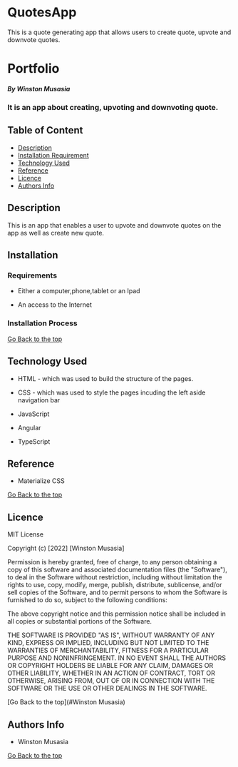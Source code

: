# QuotesApp

This is a quote generating app that allows users to create quote, upvote and downvote quotes.

# Portfolio

##### By Winston Musasia 
### It is an app about creating, upvoting and downvoting quote.

## Table of Content

+ [Description](#description)
+ [Installation Requirement](#Installation)
+ [Technology Used](#technology-used)
+ [Reference](#reference)
+ [Licence](#licence)
+ [Authors Info](#author-Info)

## Description
<p>This is an app that enables a user to upvote and downvote quotes on the app as well as create new quote.</p>

## Installation

### Requirements

* Either a computer,phone,tablet or an Ipad

* An access to the Internet

### Installation Process

[Go Back to the top](#QuotesApp)
## Technology Used
* HTML - which was used to build the structure of the pages.

* CSS - which was used to style the pages incuding the left aside navigation bar

* JavaScript

* Angular

* TypeScript

## Reference
* Materialize CSS

[Go Back to the top](#QuotesApp)

## Licence

MIT License

Copyright (c) [2022] [Winston Musasia]

Permission is hereby granted, free of charge, to any person obtaining a copy
of this software and associated documentation files (the "Software"), to deal
in the Software without restriction, including without limitation the rights
to use, copy, modify, merge, publish, distribute, sublicense, and/or sell
copies of the Software, and to permit persons to whom the Software is
furnished to do so, subject to the following conditions:

The above copyright notice and this permission notice shall be included in all
copies or substantial portions of the Software.

THE SOFTWARE IS PROVIDED "AS IS", WITHOUT WARRANTY OF ANY KIND, EXPRESS OR
IMPLIED, INCLUDING BUT NOT LIMITED TO THE WARRANTIES OF MERCHANTABILITY,
FITNESS FOR A PARTICULAR PURPOSE AND NONINFRINGEMENT. IN NO EVENT SHALL THE
AUTHORS OR COPYRIGHT HOLDERS BE LIABLE FOR ANY CLAIM, DAMAGES OR OTHER
LIABILITY, WHETHER IN AN ACTION OF CONTRACT, TORT OR OTHERWISE, ARISING FROM,
OUT OF OR IN CONNECTION WITH THE SOFTWARE OR THE USE OR OTHER DEALINGS IN THE
SOFTWARE.

[Go Back to the top](#Winston Musasia)

## Authors Info

* Winston Musasia 

[Go Back to the top](#QuotesApp)